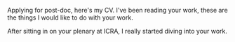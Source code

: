 Applying for post-doc, here's my CV. I've been reading your work, these are the things I would like to do with your work.

After sitting in on your plenary at ICRA, I really started diving into your work. 